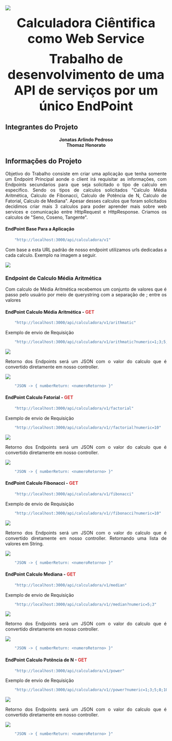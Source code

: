 <img src="/frontend/src/assets/unipLogo.jpg">

<p align="center">
    <b style='font-size:40px;'>Calculadora Ciêntifica como Web Service</b>
</p>

<p align="center">
    <b style='font-size:40px;'>Trabalho de desenvolvimento de uma API de serviços por um único EndPoint</b>
</p>

<h2>Integrantes do Projeto</h2>

<p style='text-align: center; font-weight: bold;'>
    Jonatas Arlindo Pedroso<br>
    Thomaz Honorato
</P>

<h2>Informações do Projeto</h2>

<p style='text-align: justify;'>Objetivo do Trabalho consiste em criar uma aplicação que tenha somente um Endpoint Principal aonde o client irá requisitar as informações, com Endpoints secundarios para que seja solicitado o tipo de calculo em especifico. Sendo os tipos de calculos solicitados "Calculo Média Aritmética, Calculo de Fibonacci, Calculo de Potência de N, Calculo de Fatorial, Calculo de Mediana". Apesar desses calculos que foram solicitados decidimos criar mais 3 calculos para poder aprender mais sobre web services e comunicação entre HttpRequest e HttpResponse. Criamos os calculos de "Seno, Coseno, Tangente".</p>

<h4>EndPoint Base Para a Aplicação</h4>

``` r
    "http://localhost:3000/api/calculadora/v1"
```

<p style='text-align: justify;'>Com base a esta URL padrão de nosso endpoint utilizamos urls dedicadas a cada calculo. Exemplo na imagem a seguir.</p>

<img src="/frontend/src/assets/printsDocumentation/rotas.png">

<h3>Endpoint de Calculo Média Aritmética</h3>

<p style='text-align: justify;'>Com calculo de Média Aritmética recebemos um conjunto de valores que é passo pelo usuário por meio de querystring com a separação de ; entre os valores</p>

<h4>EndPoint Calculo Média Aritmética - <b style='color: #d63031 !important;'>GET</b></h4>

``` r
    "http://localhost:3000/api/calculadora/v1/arithmatic"
```

<p style='text-align: justify;'>Exemplo de envio de Requisição</p>

``` r
    "http://localhost:3000/api/calculadora/v1/arithmatic?numeric=1;3;5;8;10"
```

<img src="/frontend/src/assets/printsDocumentation/backend/CodeBusinessArithmatic.png">

<p style='text-align: justify;'>Retorno dos Endpoints será um JSON com o valor do calculo que é convertido diretamente em nosso controller.</p>

<img src="/frontend/src/assets/printsDocumentation/backend/CodeControllerArithmatic.png">

``` r
    "JSON -> { numberReturn: <numeroRetorno> }"
```

<h4>EndPoint Calculo Fatorial - <b style='color: #d63031 !important;'>GET</b></h4>

``` r
    "http://localhost:3000/api/calculadora/v1/factorial"
```

<p style='text-align: justify;'>Exemplo de envio de Requisição</p>

``` r
    "http://localhost:3000/api/calculadora/v1//factorial?numeric=10"
```

<img src="/frontend/src/assets/printsDocumentation/backend/CodeBusinessFactorial.png">

<p style='text-align: justify;'>Retorno dos Endpoints será um JSON com o valor do calculo que é convertido diretamente em nosso controller.</p>

<img src="/frontend/src/assets/printsDocumentation/backend/CodeControllerFactorial.png">

``` r
    "JSON -> { numberReturn: <numeroRetorno> }"
```

<h4>EndPoint Calculo Fibonacci - <b style='color: #d63031 !important;'>GET</b></h4>

``` r
    "http://localhost:3000/api/calculadora/v1/fibonacci"
```

<p style='text-align: justify;'>Exemplo de envio de Requisição</p>

``` r
    "http://localhost:3000/api/calculadora/v1//fibonacci?numeric=10"
```

<img src="/frontend/src/assets/printsDocumentation/backend/CodeBusinessFibonacci.png">

<p style='text-align: justify;'>Retorno dos Endpoints será um JSON com o valor do calculo que é convertido diretamente em nosso controller. Retornando uma lista de valores em String.</p>

<img src="/frontend/src/assets/printsDocumentation/backend/CodeControllerFibonacci.png">

``` r
    "JSON -> { numberReturn: <numeroRetorno> }"
```

<h4>EndPoint Calculo Mediana - <b style='color: #d63031 !important;'>GET</b></h4>

``` r
    "http://localhost:3000/api/calculadora/v1/median"
```

<p style='text-align: justify;'>Exemplo de envio de Requisição</p>

``` r
    "http://localhost:3000/api/calculadora/v1//median?numeric=5;3"
```

<img src="/frontend/src/assets/printsDocumentation/backend/CodeBusinessMedian.png">

<p style='text-align: justify;'>Retorno dos Endpoints será um JSON com o valor do calculo que é convertido diretamente em nosso controller.</p>

<img src="/frontend/src/assets/printsDocumentation/backend/CodeControllerMedian.png">

``` r
    "JSON -> { numberReturn: <numeroRetorno> }"
```

<h4>EndPoint Calculo Potência de N - <b style='color: #d63031 !important;'>GET</b></h4>

``` r
    "http://localhost:3000/api/calculadora/v1/power"
```

<p style='text-align: justify;'>Exemplo de envio de Requisição</p>

``` r
    "http://localhost:3000/api/calculadora/v1//power?numeric=1;3;5;8;10"
```

<img src="/frontend/src/assets/printsDocumentation/backend/CodeBusinessPowerN.png">

<p style='text-align: justify;'>Retorno dos Endpoints será um JSON com o valor do calculo que é convertido diretamente em nosso controller.</p>

<img src="/frontend/src/assets/printsDocumentation/backend/CodeControllerPowerN.png">

``` r
    "JSON -> { numberReturn: <numeroRetorno> }"
```
